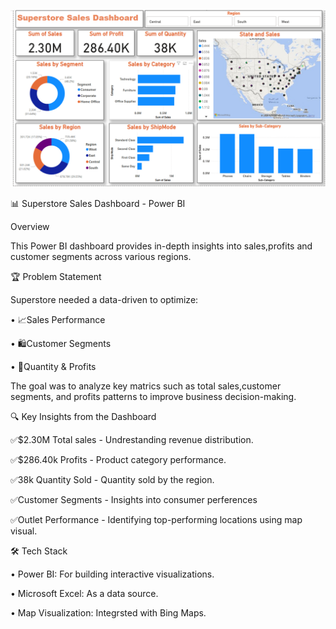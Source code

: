 ![image alt](https://github.com/MuraliCodes/-Data-Visualization-and-Storytelling/blob/344c11bd6450477f075f5e06cbac702c315a39e4/Superstore%20Sales%20Dashboard.png)

📊 Superstore Sales Dashboard - Power BI

Overview

This Power BI dashboard provides in-depth insights into sales,profits and customer segments across various regions.

🏆 Problem Statement

Superstore needed a data-driven to optimize:

•	📈Sales Performance

•	🛍Customer Segments

•	🏬Quantity & Profits

The goal was to analyze key matrics such as total sales,customer segments, and profits patterns to improve business decision-making.

🔍 Key Insights from the Dashboard

✅$2.30M Total sales - Undrestanding revenue distribution.

✅$286.40k Profits - Product category performance.

✅38k Quantity Sold - Quantity sold by the region.

✅Customer Segments - Insights into consumer perferences

✅Outlet Performance - Identifying top-performing locations using map visual.

🛠 Tech Stack

•	Power BI: For building interactive visualizations.

•	Microsoft Excel: As a data source.

•	Map Visualization: Integrsted with Bing Maps.
